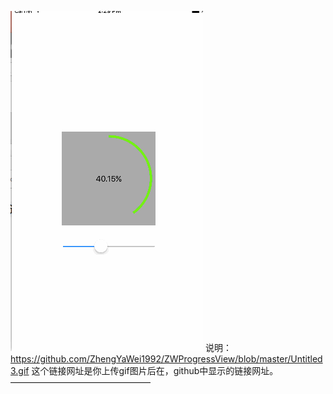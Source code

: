 ![image](https://github.com/ZhengYaWei1992/ZWProgressView/blob/master/Untitled3.gif)
说明：
https://github.com/ZhengYaWei1992/ZWProgressView/blob/master/Untitled3.gif
这个链接网址是你上传gif图片后在，github中显示的链接网址。
————————————————